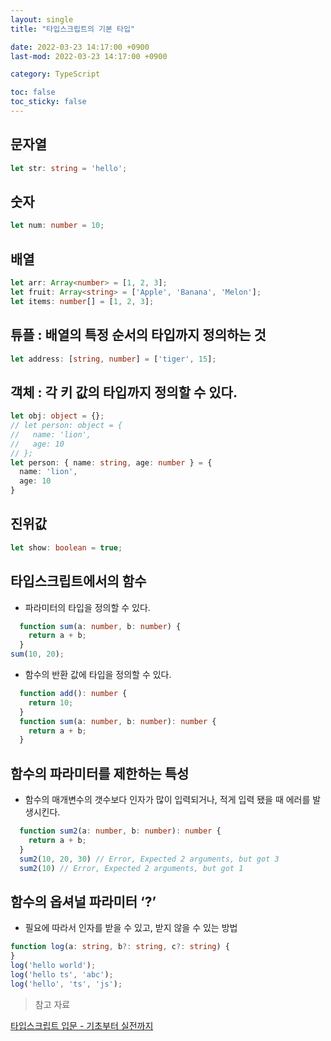 ```yaml
---
layout: single
title: "타입스크립트의 기본 타입"

date: 2022-03-23 14:17:00 +0900
last-mod: 2022-03-23 14:17:00 +0900

category: TypeScript

toc: false 
toc_sticky: false
---
```

## 문자열
```typescript
let str: string = 'hello';
```
## 숫자
```typescript
let num: number = 10;
```
## 배열
```typescript
let arr: Array<number> = [1, 2, 3];
let fruit: Array<string> = ['Apple', 'Banana', 'Melon'];
let items: number[] = [1, 2, 3];
```

## 튜플 : 배열의 특정 순서의 타입까지 정의하는 것
```typescript
let address: [string, number] = ['tiger', 15];
```
## 객체 : 각 키 값의 타입까지 정의할 수 있다.
```typescript
let obj: object = {};
// let person: object = {
//   name: 'lion',
//   age: 10
// };
let person: { name: string, age: number } = {
  name: 'lion',
  age: 10
}
```
## 진위값
```typescript
let show: boolean = true;
```
## 타입스크립트에서의 함수
* 파라미터의 타입을 정의할 수 있다.
```typescript
  function sum(a: number, b: number) {
    return a + b;
  }
sum(10, 20);
```
* 함수의 반환 값에 타입을 정의할 수 있다. 
```typescript
  function add(): number {
    return 10;
  }
  function sum(a: number, b: number): number {
    return a + b;
  }
```

## 함수의 파라미터를 제한하는 특성
* 함수의 매개변수의 갯수보다 인자가 많이 입력되거나, 적게 입력 됐을 때 에러를 발생시킨다.
```typescript
  function sum2(a: number, b: number): number {
    return a + b;
  }
  sum2(10, 20, 30) // Error, Expected 2 arguments, but got 3
  sum2(10) // Error, Expected 2 arguments, but got 1
```

## 함수의 옵셔널 파라미터 ‘?’
* 필요에 따라서 인자를 받을 수 있고, 받지 않을 수 있는 방법
```typescript
function log(a: string, b?: string, c?: string) {
}
log('hello world');
log('hello ts', 'abc');
log('hello', 'ts', 'js');
```

> 참고 자료

[타입스크립트 입문 - 기초부터 실전까지](https://www.inflearn.com/course/타입스크립트-입문)